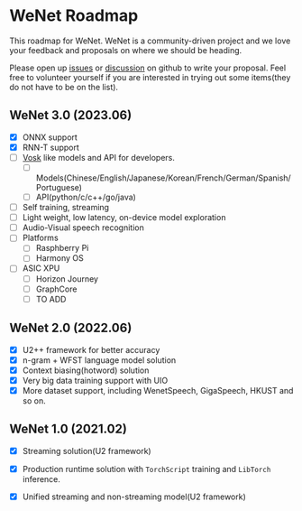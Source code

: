 # WeNet Roadmap

This roadmap for WeNet.
WeNet is a community-driven project and we love your feedback and proposals on where we should be heading.

Please open up [issues](https://github.com/wenet-e2e/wenet/issues/) or
[discussion](https://github.com/wenet-e2e/wenet/discussions) on github to write your proposal.
Feel free to volunteer yourself if you are interested in trying out some items(they do not have to be on the list).


## WeNet 3.0 (2023.06)

- [x] ONNX support
- [x] RNN-T support
- [ ] [Vosk](https://github.com/alphacep/vosk-api/) like models and API for developers.
  - [ ] Models(Chinese/English/Japanese/Korean/French/German/Spanish/Portuguese)
  - [ ] API(python/c/c++/go/java)
- [ ] Self training, streaming
- [ ] Light weight, low latency, on-device model exploration
- [ ] Audio-Visual speech recognition
- [ ] Platforms
  - [ ] Rasphberry Pi
  - [ ] Harmony OS
- [ ] ASIC XPU
  - [ ] Horizon Journey
  - [ ] GraphCore
  - [ ] TO ADD

## WeNet 2.0 (2022.06)

- [x] U2++ framework for better accuracy
- [x] n-gram + WFST language model solution
- [x] Context biasing(hotword) solution
- [x] Very big data training support with UIO
- [x] More dataset support, including WenetSpeech, GigaSpeech, HKUST and so on.

## WeNet 1.0 (2021.02)

- [x] Streaming solution(U2 framework)
- [x] Production runtime solution with `TorchScript` training and `LibTorch` inference.
- [x] Unified streaming and non-streaming model(U2 framework)

